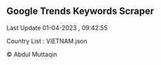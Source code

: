 

## Google Trends Keywords Scraper 
 
Last Update 01-04-2023 , 09:42:55

Country List :
VIETNAM.json



© Abdul Muttaqin 
